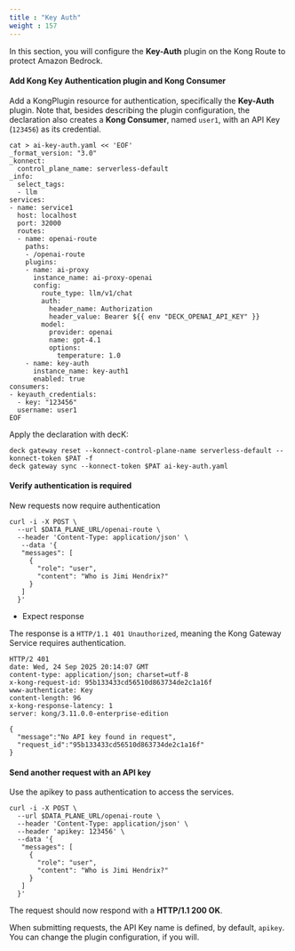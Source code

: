 ```yaml
---
title : "Key Auth"
weight : 157
---
```


In this section, you will configure the **Key-Auth** plugin on the Kong Route to protect Amazon Bedrock.


#### Add Kong Key Authentication plugin and Kong Consumer

Add a KongPlugin resource for authentication, specifically the **Key-Auth** plugin. Note that, besides describing the plugin configuration, the declaration also creates a **Kong Consumer**, named ``user1``, with an API Key (``123456``) as its credential.

```
cat > ai-key-auth.yaml << 'EOF'
_format_version: "3.0"
_konnect:
  control_plane_name: serverless-default
_info:
  select_tags:
  - llm
services:
- name: service1
  host: localhost
  port: 32000
  routes:
  - name: openai-route
    paths:
    - /openai-route
    plugins:
    - name: ai-proxy
      instance_name: ai-proxy-openai
      config:
        route_type: llm/v1/chat
        auth:
          header_name: Authorization
          header_value: Bearer ${{ env "DECK_OPENAI_API_KEY" }}
        model:
          provider: openai
          name: gpt-4.1
          options:
            temperature: 1.0
    - name: key-auth
      instance_name: key-auth1
      enabled: true
consumers:
- keyauth_credentials:
  - key: "123456"
  username: user1
EOF
```


Apply the declaration with decK:
```
deck gateway reset --konnect-control-plane-name serverless-default --konnect-token $PAT -f
deck gateway sync --konnect-token $PAT ai-key-auth.yaml
```



#### Verify authentication is required
New requests now require authentication

```
curl -i -X POST \
  --url $DATA_PLANE_URL/openai-route \
  --header 'Content-Type: application/json' \
   --data '{
   "messages": [
     {
       "role": "user",
       "content": "Who is Jimi Hendrix?"
     }
   ]
  }'
```

* Expect response

The response is a ``HTTP/1.1 401 Unauthorized``, meaning the Kong Gateway Service requires authentication.

```
HTTP/2 401 
date: Wed, 24 Sep 2025 20:14:07 GMT
content-type: application/json; charset=utf-8
x-kong-request-id: 95b133433cd56510d863734de2c1a16f
www-authenticate: Key
content-length: 96
x-kong-response-latency: 1
server: kong/3.11.0.0-enterprise-edition

{
  "message":"No API key found in request",
  "request_id":"95b133433cd56510d863734de2c1a16f"
}
```

#### Send another request with an API key

Use the apikey to pass authentication to access the services.

```
curl -i -X POST \
  --url $DATA_PLANE_URL/openai-route \
  --header 'Content-Type: application/json' \
  --header 'apikey: 123456' \
  --data '{
   "messages": [
     {
       "role": "user",
       "content": "Who is Jimi Hendrix?"
     }
   ]
  }'
```

The request should now respond with a  **HTTP/1.1 200 OK**.

When submitting requests, the API Key name is defined, by default, ``apikey``. You can change the plugin configuration, if you will.



